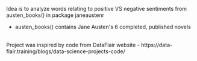 Idea is to analyze words relating to positive VS negative sentiments from austen_books() in package janeaustenr
  * austen_books() contains Jane Austen's 6 completed, published novels
<br/>
Project was inspired by code from DataFlair website - https://data-flair.training/blogs/data-science-projects-code/
